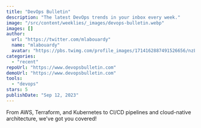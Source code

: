 ```yaml
---
title: "DevOps Bulletin"
description: "The latest DevOps trends in your inbox every week."
image: "/src/content/weeklies/_images/devops-bulletin.webp"
images: []
author:
  url: "https://twitter.com/mlabouardy"
  name: "mlabouardy"
  avatar: "https://pbs.twimg.com/profile_images/1714162887491526656/nzLJcutg_400x400.jpg"
categories:
  - "recent"
repoUrl: "https://www.devopsbulletin.com"
demoUrl: "https://www.devopsbulletin.com"
tools:
  - "devops"
stars: 5
publishDate: "Sep 12, 2023"
---
```


<p>
  From AWS, Terraform, and Kubernetes to CI/CD pipelines and cloud-native architecture, we've got you covered!
</p>
